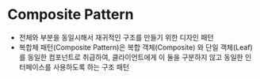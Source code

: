 # Composite Pattern


* 전체와 부분을 동일시해서 재귀적인 구조를 만들기 위한 디자인 패턴
* 복합체 패턴(Composite Pattern)은 복합 객체(Composite) 와 단일 객체(Leaf)를 동일한 컴포넌트로 취급하여, 클라이언트에게 이 둘을 구분하지 않고 동일한 인터페이스를 사용하도록 하는 구조 패턴
